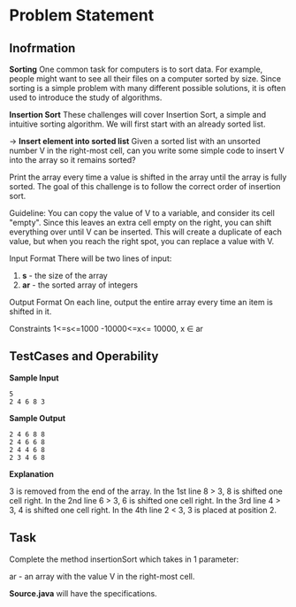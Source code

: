 Problem Statement
=================

Inofrmation
-----------

<b>Sorting</b> 
One common task for computers is to sort data. For example, people might want to see all their files on a computer sorted by size. Since sorting is a simple problem with many different possible solutions, it is often used to introduce the study of algorithms.

<b>Insertion Sort</b> 
These challenges will cover Insertion Sort, a simple and intuitive sorting algorithm. We will first start with an already sorted list.

 -> <b>Insert element into sorted list</b> 
Given a sorted list with an unsorted number V in the right-most cell, can you write some simple code to insert V into the array so it remains sorted?

Print the array every time a value is shifted in the array until the array is fully sorted. The goal of this challenge is to follow the correct order of insertion sort.

Guideline: You can copy the value of V to a variable, and consider its cell "empty". Since this leaves an extra cell empty on the right, you can shift everything over until V can be inserted. This will create a duplicate of each value, but when you reach the right spot, you can replace a value with V.

Input Format 
There will be two lines of input:

1. <b>s</b> - the size of the array
2. <b>ar</b> - the sorted array of integers

Output Format 
On each line, output the entire array every time an item is shifted in it.

Constraints 
1<=s<=1000 
-10000<=x<= 10000, x ∈ ar

TestCases and Operability
-------------------------

<b>Sample Input</b>
```
5
2 4 6 8 3
```
<b>Sample Output</b>
```
2 4 6 8 8 
2 4 6 6 8 
2 4 4 6 8 
2 3 4 6 8 
```
<b>Explanation</b>

3 is removed from the end of the array.
In the 1st line 8 > 3, 8 is shifted one cell right. 
In the 2nd line 6 > 3, 6 is shifted one cell right. 
In the 3rd line 4 > 3, 4 is shifted one cell right. 
In the 4th line 2 < 3, 3 is placed at position 2.

Task
----

Complete the method insertionSort which takes in 1 parameter:

ar - an array with the value V in the right-most cell.

<b>Source.java</b> will have the specifications.
